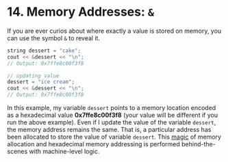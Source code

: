 # 14. Memory Addresses: `&`

If you are ever curios about where exactly a value is stored on memory, you can use the symbol `&` to reveal it. 

```c++
string dessert = "cake";  
cout << &dessert << "\n"; 
// Output: 0x7ffe8c00f3f8

// updating value
dessert = "ice cream"; 
cout << &dessert << "\n";
// Output: 0x7ffe8c00f3f8
```

In this example, my variable `dessert` points to a memory location encoded as a hexadecimal value __0x7ffe8c00f3f8__ (your value will be different if you run the above example). Even if I update the value of the variable `dessert`, the memory address remains the same. That is, a particular address has been allocated to store the value of variable `dessert`. This [magic](https://cs.stanford.edu/people/eroberts/courses/cs106b/handouts/21-MemoryAndC++.pdf) of memory allocation and hexadecimal memory addressing is performed behind-the-scenes with machine-level logic.
